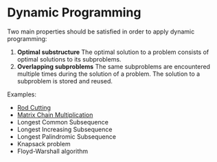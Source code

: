 # Dynamic Programming

Two main properties should be satisfied in order to apply dynamic programming:

1. **Optimal substructure**
   The optimal solution to a problem consists of optimal solutions to its subproblems.
2. **Overlapping subproblems**
   The same subproblems are encountered multiple times during the solution of a problem. The solution to a subproblem is stored and reused.

Examples:

* [Rod Cutting](https://github.com/pl3onasm/Algorithms/tree/main/algorithms/dynamic-programming/rod-cutting)
* [Matrix Chain Multiplication](https://github.com/pl3onasm/Algorithms/tree/main/algorithms/dynamic-programming/matrix-chain-multiplication)
* Longest Common Subsequence
* Longest Increasing Subsequence
* Longest Palindromic Subsequence
* Knapsack problem
* Floyd-Warshall algorithm
  